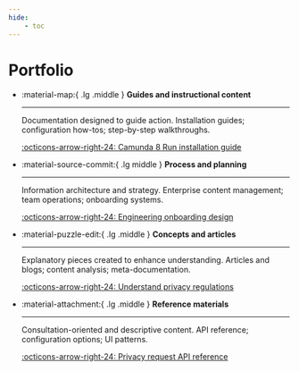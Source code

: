 ```yaml
---
hide:
    - toc
---
```


# Portfolio

<div class="grid cards" markdown>

-   :material-map:{ .lg .middle } __Guides and instructional content__

    ---

    Documentation designed to guide action. Installation guides; configuration how-tos; step-by-step walkthroughs.

    [:octicons-arrow-right-24: Camunda 8 Run installation guide](../portfolio/guides/c8run.md)

-   :material-source-commit:{ .lg middle } __Process and planning__

    ---
    Information architecture and strategy. Enterprise content management; team operations; onboarding systems.

    [:octicons-arrow-right-24: Engineering onboarding design](../portfolio/process/engineering-onboarding.md)

-   :material-puzzle-edit:{ .lg .middle } __Concepts and articles__

    ---

    Explanatory pieces created to enhance understanding. Articles and blogs; content analysis; meta-documentation.

    [:octicons-arrow-right-24: Understand privacy regulations](../portfolio/concepts/article-privacy-regulations.md)

-   :material-attachment:{ .lg .middle } __Reference materials__

    ---

    Consultation-oriented and descriptive content. API reference; configuration options; UI patterns.

    [:octicons-arrow-right-24: Privacy request API reference](../portfolio/references/api-privacy-requests.md)

</div>

